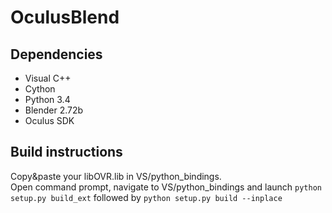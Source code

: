 OculusBlend
===========

Dependencies
---
* Visual C++
* Cython 
* Python 3.4
* Blender 2.72b
* Oculus SDK

Build instructions
----
Copy&paste your libOVR.lib in VS/python_bindings.  
Open command prompt, navigate to VS/python_bindings and launch `python setup.py build_ext` followed by `python setup.py build --inplace`
